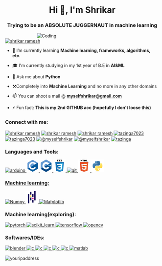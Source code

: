 <h1 align="center">Hi 👋, I'm Shrikar</h1>
<h3 align="center">Trying to be an ABSOLUTE JUGGERNAUT in machine learning</h3>
<img align="right" alt="Coding" width="400" src="https://mir-s3-cdn-cf.behance.net/project_modules/hd/06f21a161921919.63cd7887d0a70.gif">


<p align="left"> <a href="https://twitter.com/shrikar ramesh" target="blank"><img src="https://img.shields.io/twitter/follow/shrikar ramesh?logo=twitter&style=for-the-badge" alt="shrikar ramesh" /></a> </p>

- 🌱 I’m currently learning **Machine learning, frameworks, algorithms, etc.**

- 🎓 I'm currently studying in my 1st year of B.E in **AI&ML**

- 💬 Ask me about **Python**

- ⚒️Completely into **Machine Learning** and no more in any other domains

- 📫 You can shoot a mail @ **myselfshrikar@gmail.com**

- ⚡ Fun fact:  **This is my 2nd GITHUB acc (hopefully I don't loose this)**

<h3 align="left">Connect with me:</h3>
<p align="left">
<a href="https://twitter.com/ramesh_shrikar" target="blank"><img align="center" src="https://raw.githubusercontent.com/rahuldkjain/github-profile-readme-generator/master/src/images/icons/Social/twitter.svg" alt="shrikar ramesh" height="30" width="40" /></a>
<a href="https://www.linkedin.com/in/shrikar-ramesh-7740bb2a7/" target="blank"><img align="center" src="https://raw.githubusercontent.com/rahuldkjain/github-profile-readme-generator/master/src/images/icons/Social/linked-in-alt.svg" alt="shrikar ramesh" height="30" width="40" /></a>
<a href="https://stackoverflow.com/users/shrikar ramesh" target="blank"><img align="center" src="https://raw.githubusercontent.com/rahuldkjain/github-profile-readme-generator/master/src/images/icons/Social/stack-overflow.svg" alt="shrikar ramesh" height="30" width="40" /></a>
<a href="https://kaggle.com/tazinga7023" target="blank"><img align="center" src="https://raw.githubusercontent.com/rahuldkjain/github-profile-readme-generator/master/src/images/icons/Social/kaggle.svg" alt="tazinga7023" height="30" width="40" /></a>
<a href="https://instagram.com/tazinga7023" target="blank"><img align="center" src="https://raw.githubusercontent.com/rahuldkjain/github-profile-readme-generator/master/src/images/icons/Social/instagram.svg" alt="tazinga7023" height="30" width="40" /></a>
<a href="https://medium.com/@myselfshrikar" target="blank"><img align="center" src="https://raw.githubusercontent.com/rahuldkjain/github-profile-readme-generator/master/src/images/icons/Social/medium.svg" alt="@myselfshrikar" height="30" width="40" /></a>
<a href="https://www.hackerrank.com/profile/myselfshrikar" target="blank"><img align="center" src="https://raw.githubusercontent.com/rahuldkjain/github-profile-readme-generator/master/src/images/icons/Social/hackerrank.svg" alt="@myselfshrikar" height="30" width="40" /></a>
<a href="https://discord.gg/tazinga" target="blank"><img align="center" src="https://raw.githubusercontent.com/rahuldkjain/github-profile-readme-generator/master/src/images/icons/Social/discord.svg" alt="tazinga" height="30" width="40" /></a>
</p>

<h3 align="left">Languages and Tools:</h3>
<p align="left"> <a href="https://www.arduino.cc/" target="_blank" rel="noreferrer"> <img src="https://cdn.worldvectorlogo.com/logos/arduino-1.svg" alt="arduino" width="40" height="40"/> </a> <a href="https://www.cprogramming.com/" target="_blank" rel="noreferrer"> <img src="https://raw.githubusercontent.com/devicons/devicon/master/icons/c/c-original.svg" alt="c" width="40" height="40"/> </a> <a href="https://www.w3schools.com/cpp/" target="_blank" rel="noreferrer"> <img src="https://raw.githubusercontent.com/devicons/devicon/master/icons/cplusplus/cplusplus-original.svg" alt="cplusplus" width="40" height="40"/> </a> <a href="https://www.w3schools.com/css/" target="_blank" rel="noreferrer"> <img src="https://raw.githubusercontent.com/devicons/devicon/master/icons/css3/css3-original-wordmark.svg" alt="css3" width="40" height="40"/> </a> <a href="https://git-scm.com/" target="_blank" rel="noreferrer"> <img src="https://www.vectorlogo.zone/logos/git-scm/git-scm-icon.svg" alt="git" width="40" height="40"/> </a> <a href="https://www.w3.org/html/" target="_blank" rel="noreferrer"> <img src="https://raw.githubusercontent.com/devicons/devicon/master/icons/html5/html5-original-wordmark.svg" alt="html5" width="40" height="40"/> </a><a href="https://www.python.org" target="_blank" rel="noreferrer"> <img src="https://raw.githubusercontent.com/devicons/devicon/master/icons/python/python-original.svg" alt="python" width="40" height="40"/>  </p>


<h3 align="left">Machine learning:</h3>
<p align = 'left'><a href="https://numpy.org/" target="_blank" rel="noreferrer"> <img src="https://avatars.githubusercontent.com/u/288276?v=4" alt="Numpy" width="40" height="40"/> </a><a href="https://pandas.pydata.org/" target="_blank" rel="noreferrer"> <img src="https://raw.githubusercontent.com/devicons/devicon/2ae2a900d2f041da66e950e4d48052658d850630/icons/pandas/pandas-original.svg" alt="pandas" width="40" height="40"/> </a><a href="https://matplotlib.org/" target="_blank" rel="noreferrer"> <img src="https://encrypted-tbn0.gstatic.com/images?q=tbn:ANd9GcS3XwWaTc61vN_zYu30o7a_5CVgOxcelBvSiA&s" alt="Matplotlib" width="40" height="40"/> </a></p>

<h3 align="left">Machine learning(exploring):</h3>
<p align = 'left'></a> <a href="https://pytorch.org/" target="_blank" rel="noreferrer"> <img src="https://www.vectorlogo.zone/logos/pytorch/pytorch-icon.svg" alt="pytorch" width="40" height="40"/> </a> <a href="https://scikit-learn.org/" target="_blank" rel="noreferrer"> <img src="https://upload.wikimedia.org/wikipedia/commons/0/05/Scikit_learn_logo_small.svg" alt="scikit_learn" width="40" height="40"/> </a> <a href="https://www.tensorflow.org" target="_blank" rel="noreferrer"> <img src="https://www.vectorlogo.zone/logos/tensorflow/tensorflow-icon.svg" alt="tensorflow" width="40" height="40"/> </a><a href="https://opencv.org/" target="_blank" rel="noreferrer"> <img src="https://www.vectorlogo.zone/logos/opencv/opencv-icon.svg" alt="opencv" width="40" height="40"/> </a></p>

<h3 align="left">Softwares/IDEs: </h3>
<p> <a href="https://www.blender.org/" target="_blank" rel="noreferrer"> <img src="https://download.blender.org/branding/community/blender_community_badge_white.svg" alt="blender" width="40" height="40"/> </a>
<a href="https://code.visualstudio.com/" target="_blank" rel="noreferrer"> <img src="https://cdn.freebiesupply.com/logos/large/2x/visual-studio-code-logo-png-transparent.png" alt="c" width="40" height="40"/> </a> <a href="https://jupyter.org/" target="_blank" rel="noreferrer"> <img src="https://imgs.search.brave.com/EufjLTLlrE1Wqz5ydhNjDR7v7gSlsIXQtLFI4-yq2sY/rs:fit:500:0:0/g:ce/aHR0cHM6Ly91cGxv/YWQud2lraW1lZGlh/Lm9yZy93aWtpcGVk/aWEvY29tbW9ucy8z/LzM4L0p1cHl0ZXJf/bG9nby5zdmc.svg" alt="c" width="40" height="40"/> </a> <a href="https://www.jetbrains.com/pycharm/" target="_blank" rel="noreferrer"> <img src="https://imgs.search.brave.com/IBt9wgdVFGMLg_1XlFZhhx9xCcuSYBHJPuyL6LX7FSo/rs:fit:860:0:0/g:ce/aHR0cHM6Ly91cGxv/YWQud2lraW1lZGlh/Lm9yZy93aWtpcGVk/aWEvY29tbW9ucy8x/LzFkL1B5Q2hhcm1f/SWNvbi5zdmc.svg" alt="c" width="40" height="40"/> </a> <a href="https://www.replit.com/" target="_blank" rel="noreferrer"> <img src="https://imgs.search.brave.com/tmHCS2Q9iYFd9A6yfqlt0moPXJ1Dlj9Ak7ooFabmG8E/rs:fit:500:0:0/g:ce/aHR0cHM6Ly91cGxv/YWQud2lraW1lZGlh/Lm9yZy93aWtpcGVk/aWEvY29tbW9ucy83/Lzc4L05ld19SZXBs/aXRfTG9nby5zdmc.svg" alt="c" width="40" height="40"/> </a> <a href="https://www.jetbrains.com/idea/" target="_blank" rel="noreferrer"> <img src="https://imgs.search.brave.com/oVC0pN14plIhQFpaeLdkNQvVfe02rEj9B2KdxmLV9Jk/rs:fit:500:0:0/g:ce/aHR0cHM6Ly9icmFu/ZHNsb2dvcy5jb20v/d3AtY29udGVudC91/cGxvYWRzL2ltYWdl/cy9pbnRlbGxpai1p/ZGVhLWxvZ28ucG5n" alt="c" width="40" height="40"/> </a><a href="https://www.mathworks.com/" target="_blank" rel="noreferrer"> <img src="https://upload.wikimedia.org/wikipedia/commons/2/21/Matlab_Logo.png" alt="matlab" width="40" height="40"/> </a></p>

<p><img align="center" src="https://github-readme-streak-stats.herokuapp.com/?user=youripaddress&" alt="youripaddress" /></p>
